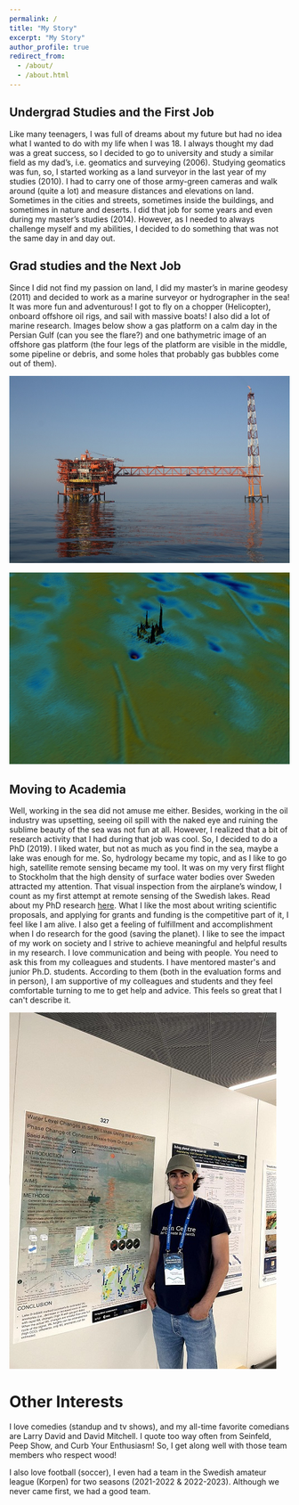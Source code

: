 ```yaml
---
permalink: /
title: "My Story"
excerpt: "My Story"
author_profile: true
redirect_from: 
  - /about/
  - /about.html
---
```


## Undergrad Studies and the First Job
Like many teenagers, I was full of dreams about my future but had no idea what I wanted to do with my life when I was 18. I always thought my dad was a great success, so I decided to go to university and study a similar field as my dad’s, i.e. geomatics and surveying (2006). Studying geomatics was fun, so, I started working as a land surveyor in the last year of my studies (2010). I had to carry one of those army-green cameras and walk around (quite a lot) and measure distances and elevations on land. Sometimes in the cities and streets, sometimes inside the buildings, and sometimes in nature and deserts. I did that job for some years and even during my master’s studies (2014). However, as I needed to always challenge myself and my abilities, I decided to do something that was not the same day in and day out.

## Grad studies and the Next Job
Since I did not find my passion on land, I did my master’s in marine geodesy (2011) and decided to work as a marine surveyor or hydrographer in the sea! It was more fun and adventurous! I got to fly on a chopper (Helicopter), onboard offshore oil rigs, and sail with massive boats! I also did a lot of marine research. Images below show a gas platform on a calm day in the Persian Gulf (can you see the flare?) and one bathymetric image of an offshore gas platform (the four legs of the platform are visible in the middle, some pipeline or debris, and some holes that probably gas bubbles come out of them).

![surveying](/images/Rig.JPG)

![surveying](/images/Bathy.jpg)

## Moving to Academia
Well, working in the sea did not amuse me either. Besides, working in the oil industry was upsetting, seeing oil spill with the naked eye and ruining the sublime beauty of the sea was not fun at all. However, I realized that a bit of research activity that I had during that job was cool. So, I decided to do a PhD (2019). I liked water, but not as much as you find in the sea, maybe a lake was enough for me. So, hydrology became my topic, and as I like to go high, satellite remote sensing became my tool. It was on my very first flight to Stockholm that the high density of surface water bodies over Sweden attracted my attention. That visual inspection from the airplane’s window, I count as my first attempt at remote sensing of the Swedish lakes. Read about my PhD research [here](https://saeid-aminjafari.github.io/academic/). What I like the most about writing scientific proposals, and applying for grants and funding is the competitive part of it, I feel like I am alive. I also get a feeling of fulfillment and accomplishment when I do research for the good (saving the planet). I like to see the impact of my work on society and I strive to achieve meaningful and helpful results in my research.
I love communication and being with people. You need to ask this from my colleagues and students. I have mentored master's and junior Ph.D. students. According to them (both in the evaluation forms and in person), I am supportive of my colleagues and students and they feel comfortable turning to me to get help and advice. This feels so great that I can't describe it.

![surveying](/images/phd.jpg)

# Other Interests
I love comedies (standup and tv shows), and my all-time favorite comedians are Larry David and David Mitchell. I quote too way often from Seinfeld, Peep Show, and Curb Your Enthusiasm! So, I get along well with those team members who respect wood!

I also love football (soccer), I even had a team in the Swedish amateur league (Korpen) for two seasons (2021-2022 & 2022-2023). Although we never came first, we had a good team.


